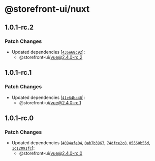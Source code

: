 # @storefront-ui/nuxt

## 1.0.1-rc.2

### Patch Changes

- Updated dependencies [[`436e68c92`](https://github.com/vuestorefront/storefront-ui/commit/436e68c920b7aae22fe8b46fe2be5dd3425355f0)]:
  - @storefront-ui/vue@2.4.0-rc.2

## 1.0.1-rc.1

### Patch Changes

- Updated dependencies [[`41e64ba48`](https://github.com/vuestorefront/storefront-ui/commit/41e64ba48da0a2a0c0656a8043c044f1ac0f82ad)]:
  - @storefront-ui/vue@2.4.0-rc.1

## 1.0.1-rc.0

### Patch Changes

- Updated dependencies [[`4094afe04`](https://github.com/vuestorefront/storefront-ui/commit/4094afe045b06a57c90f67826300aad95b1f5426), [`0ab7b3967`](https://github.com/vuestorefront/storefront-ui/commit/0ab7b3967e0fab002ed0f59bd3491f6a3d046319), [`74dfce2c8`](https://github.com/vuestorefront/storefront-ui/commit/74dfce2c8aab7e959de40672c787d489bfe31537), [`05560b55d`](https://github.com/vuestorefront/storefront-ui/commit/05560b55ddd0fe8c6e1225b083530841f93ec8ba), [`1c12091fc`](https://github.com/vuestorefront/storefront-ui/commit/1c12091fc27a22729aa892b5d0e6ca1dc2ff4705)]:
  - @storefront-ui/vue@2.4.0-rc.0
